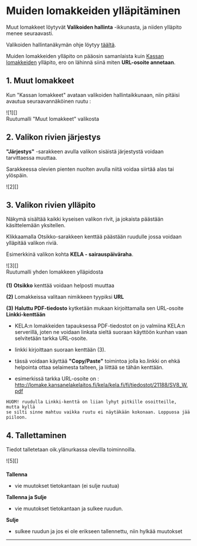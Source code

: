 # Muiden lomakkeiden ylläpitäminen

Muut lomakkeet löytyvät __Valikoiden hallinta__ -ikkunasta, ja niiden
ylläpito menee seuraavasti.

Valikoiden hallintanäkymän ohje löytyy [täältä][10].

Muiden lomakkeiden ylläpito on pääosin samanlaista kuin [Kassan lomakkeiden][12] ylläpito,
ero on lähinnä siinä miten __URL-osoite annetaan__.

## 1. Muut lomakkeet

Kun "Kassan lomakkeet" avataan valikoiden hallintaikkunaan, niin pitäisi avautua seuraavannäköinen ruutu :

<figure class="fig-n border" style="margin:0 0 20px 0">
![1][]
<figcaption>Ruutumalli "Muut lomakkeet" valikosta</figcaption>
</figure>



## 2. Valikon rivien järjestys

__"Järjestys"__ -sarakkeen avulla valikon sisäistä järjestystä voidaan tarvittaessa muuttaa.

Sarakkeessa olevien pienten nuolten avulla niitä voidaa siirtää alas tai ylöspäin.


<figure class="fig-n border" style="margin:0 0 20px 0">
![2][]
</figure>



## 3. Valikon rivien ylläpito

Näkymä sisältää kaikki kyseisen valikon rivit, ja jokaista päästään käsittelemään yksitellen.

Klikkaamalla Otsikko-sarakkeen kenttää päästään ruudulle jossa voidaan ylläpitää valikon riviä.

Esimerkkinä valikon kohta __KELA - sairauspäiväraha__.

<figure class="fig-n border" style="margin:0 0 20px 0">
![3][]
<figcaption>Ruutumalli yhden lomakkeen ylläpidosta</figcaption>
</figure>

__(1)__ __Otsikko__ kenttää voidaan helposti muuttaa

__(2)__ Lomakkeissa valitaan nimikkeen tyypiksi  __URL__

__(3)__  __Haluttu PDF-tiedosto__ kytketään mukaan kirjoittamalla sen URL-osoite __Linkki-kenttään__

* KELA:n lomakkeiden tapauksessa PDF-tiedostot on jo valmiina KELA:n serverillä, joten ne voidaan
linkata sieltä suoraan käyttöön kunhan vaan selvitetään tarkka URL-osoite.

* linkki kirjoittaan suoraan kenttään (3).

* tässä voidaan käyttää __"Copy/Paste"__ toimintoa jolla ko.linkki on ehkä helpointa ottaa
selaimesta talteen, ja liittää se tähän kenttään.

* esimerkissä tarkka URL-osoite on : </br> http://lomake.kansanelakelaitos.fi/kela/kela.fi/fi/tiedostot/21188/SV8_W.pdf

````
HUOM! ruudulla Linkki-kenttä on liian lyhyt pitkille osoitteille, mutta kyllä
se silti sinne mahtuu vaikka ruutu ei näytäkään kokonaan. Loppuosa jää piiloon.
````



## 4. Tallettaminen

Tiedot talletetaan oik.ylänurkassa olevilla toiminnoilla.

<figure class="fig-n border" style="margin:0 0 20px 0">
![5][]
</figure>

__Tallenna__

*   vie muutokset tietokantaan (ei sulje ruutua)

__Tallenna ja Sulje__

*   vie muutokset tietokantaan ja sulkee ruudun.

__Sulje__

*   sulkee ruudun ja jos ei ole erikseen tallennettu, niin hylkää muutokset

----


[1]: kuvat/kuva157.png "Ruutumalli"
[2]: kuvat/kuva151.png "Ruutumalli"
[3]: kuvat/kuva158.png "Ruutumalli"
[5]: kuvat/kuva154.png "Ruutumalli"
[10]: pages/valikot.md
[11]: pages/mediatiedostot.md
[12]: pages/kassan-lomakkeet.md
